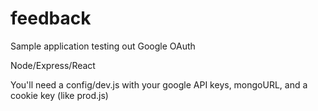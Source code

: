 # feedback

Sample application testing out Google OAuth

Node/Express/React

You'll need a config/dev.js with your google API keys, mongoURL, and a cookie key (like prod.js)
